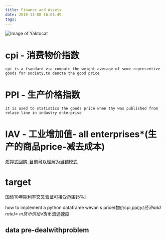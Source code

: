 ```yaml
---
title: Finance and Assets
date: 2018-11-08 16:01:49
tags:
---
```

![Image of Yaktocat](https://octodex.github.com/images/yaktocat.png)

# cpi - 消费物价指数
```
cpi is a tsandard via compute the weight average of some representive  goods for society,to denote the good price
```

# PPI - 生产价格指数
```
it is used to statistics the goods price when thy was published from relase line in industry enterprise

```
# IAV - 工业增加值- all enterprises*(生产的商品price-减去成本)

[质押式回购-目前可以理解为当铺模式](https://wiki.mbalib.com/wiki/%E9%93%B6%E8%A1%8C%E9%97%B4%E8%B4%A8%E6%8A%BC%E5%BC%8F%E5%9B%9E%E8%B4%AD%E5%88%A9%E7%8E%87)


# target

国债10年期利率交叉验证可接受范围[5%]

how to implement a python dataframe wevan s
price(物价cpi,ppi)*y(经济add rate)= m货币供给*v货币流通速度

## data pre-dealwithproblem